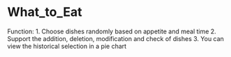 # What_to_Eat
Function: 1. Choose dishes randomly based on appetite and meal time 2. Support the addition, deletion, modification and check of dishes 3. You can view the historical selection in a pie chart
